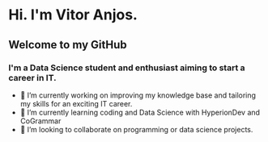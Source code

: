 # Hi. I'm Vitor Anjos. 
## Welcome to my GitHub
### I'm a Data Science student and enthusiast aiming to start a career in IT.



- 🔭 I’m currently working on improving my knowledge base and tailoring my skills for an exciting IT career.
- 🌱 I’m currently learning coding and Data Science with HyperionDev and CoGrammar
- 👯 I’m looking to collaborate on programming or data science projects.

